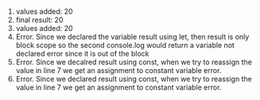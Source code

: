 1. values added: 20
2. final result: 20
3. values added: 20
4. Error. Since we declared the variable result using let, then result is only block scope so the second console.log would return a variable not declared error since it is out of the block
5. Error. Since we decalred result using const, when we try to reassign the value in line 7 we get an assignment to constant variable error.
6. Error. Since we declared result using const, when we try to reassign the value in line 7 we get an assignment to constant variable error.